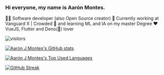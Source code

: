 ### Hi everyone, my name is Aarón Montes.

👨‍💻 Software developer (also Open Source creator)
🔭 Currently working at Vanguard X | Crowded
🌱 and learning ML and IA on my master Degree
❤️ VueJS, Flutter and Deno(🦖) lover

![visitors](https://visitor-badge.glitch.me/badge?page_id=ajomuch92)

[![Aarón J Montes's GitHub stats](https://github-readme-stats.vercel.app/api?username=ajomuch92&show_icons=true&theme=synthwave&count_private=true)](https://github.com/ajomuch92)

[![Aarón J Montes's Top Used Languages](https://github-readme-stats.vercel.app/api/top-langs/?username=ajomuch92&layout=compact&theme=radical&count_private=true)](https://github.com/ajomuch92)

[![GitHub Streak](https://github-readme-streak-stats.herokuapp.com?user=ajomuch92&theme=vue-dark&date_format=M%20j%5B%2C%20Y%5D)](https://git.io/streak-stats)

<!--
**ajomuch92/ajomuch92** is a ✨ _special_ ✨ repository because its `README.md` (this file) appears on your GitHub profile.

Here are some ideas to get you started:

- 🔭 I’m currently working on ...
- 🌱 I’m currently learning ...
- 👯 I’m looking to collaborate on ...
- 🤔 I’m looking for help with ...
- 💬 Ask me about ...
- 📫 How to reach me: ...
- 😄 Pronouns: ...
- ⚡ Fun fact: ...
-->
